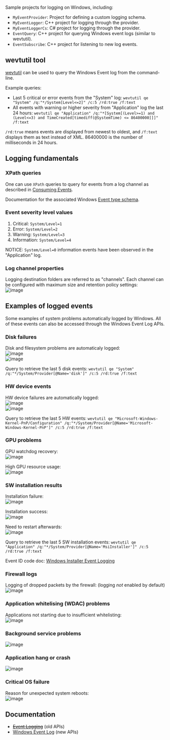 Sample projects for logging on Windows, including:
* `MyEventProvider`: Project for defining a custom logging schema.
* `MyEventLogger`: C++ project for logging through the provider.
* `MyEventLoggerCs`: C# project for logging through the provider.
* `EventQuery`: C++ project for querying Windows event logs (similar to wevtutil).
* `EventSubscribe`: C++ project for listening to new log events.

## wevtutil tool
[wevtutil](https://learn.microsoft.com/en-us/windows-server/administration/windows-commands/wevtutil) can be used to query the Windows Event log from the command-line.

Example queries:
* Last 5 critical or error events from the "System" log: `wevtutil qe "System" /q:"*/System[Level<=2]" /c:5 /rd:true /f:text`
* All events with warning or higher severity from "Application" log the last 24 hours: `wevtutil qe "Application" /q:"*[System[(Level>=1) and (Level<=3) and TimeCreated[timediff(@SystemTime) <= 86400000]]]" /f:text`

`/rd:true` means events are displayed from newest to oldest, and `/f:text` displays them as text instead of XML. 86400000 is the number of milliseconds in 24 hours.

## Logging fundamentals

### XPath queries
One can use `XPath` queries to query for events from a log channel as described in [Consuming Events](https://learn.microsoft.com/en-us/windows/win32/wes/consuming-events).

Documentation for the associated Windows [Event type schema](https://learn.microsoft.com/en-us/openspecs/windows_protocols/ms-even6/8c61aef7-bd4b-4edb-8dfd-3c9a7537886b).


### Event severity level values
1. Critical: `System/Level=1`
2. Error: `System/Level=2`
3. Warning: `System/Level=3`
4. Information: `System/Level=4`

NOTICE: `System/Level=0` information events have been observed in the "Application" log.

### Log channel properties
Logging destination folders are referred to as "channels". Each channel can be configured with maximum size and retention policy settings:  
![image](https://github.com/user-attachments/assets/85c440c0-143b-4d2b-803a-95ed9dcf971b)


## Examples of logged events
Some examples of system problems automatically logged by Windows. All of these events can also be accessed through the Windows Event Log APIs.

### Disk failures
Disk and filesystem problems are automaticaly logged:  
![image](https://github.com/user-attachments/assets/b148863a-3d67-4b81-a64f-4bb66384e136)  
![image](https://github.com/user-attachments/assets/8011024f-be1d-4dd7-8a46-c9b9023a25ec)

Query to retrieve the last 5 disk events:
`wevtutil qe "System" /q:"*/System/Provider[@Name='disk']" /c:5 /rd:true /f:text`

### HW device events
HW device failures are automatically logged:  
![image](https://github.com/user-attachments/assets/723867a3-6bb5-4405-8719-967240e72781)  
![image](https://github.com/user-attachments/assets/9a095ccd-cccd-4e7a-84af-93c47936adb9)


Query to retrieve the last 5 HW events:
`wevtutil qe "Microsoft-Windows-Kernel-PnP/Configuration" /q:"*/System/Provider[@Name='Microsoft-Windows-Kernel-PnP']" /c:5 /rd:true /f:text`

### GPU problems
GPU watchdog recovery:  
![image](https://github.com/user-attachments/assets/ef34e983-696f-4397-9d4c-0d1f1ec73d2c)

High GPU resource usage:  
![image](https://github.com/user-attachments/assets/ea8aaa33-fb50-4640-8506-5c7f01570471)

### SW installation results
Installation failure:  
![image](https://github.com/user-attachments/assets/5f780f94-44a5-4e63-b27b-bff437054709)  

Installation success:  
![image](https://github.com/user-attachments/assets/275f6497-32fa-44e4-a4b8-dafa4816c468)  

Need to restart afterwards:  
![image](https://github.com/user-attachments/assets/f20751a9-7e54-47c6-9978-6f70d2db4010)  


Query to retrieve the last 5 SW installation events:
`wevtutil qe "Application" /q:"*/System/Provider[@Name='MsiInstaller']" /c:5 /rd:true /f:text`

Event ID code doc: [Windows Installer Event Logging](https://learn.microsoft.com/en-us/windows/win32/msi/event-logging)

### Firewall logs
Logging of dropped packets by the firewall: (logging _not_ enabled by default)  
![image](https://github.com/user-attachments/assets/4c01cd9f-2a6b-4963-9d30-c2a2b776a5c7)

### Application whitelising (WDAC) problems
Applications not starting due to insufficient whitelisting:  
![image](https://github.com/user-attachments/assets/c034b43e-fb26-470a-903b-e1c37dc1fef9)

### Background service problems
![image](https://github.com/user-attachments/assets/75f05ab9-e45a-494f-9471-5d9f3a775eb0)

### Application hang or crash
![image](https://github.com/user-attachments/assets/4f5a6796-943e-4948-be40-1f8c4ff30af4)

### Critical OS failure
Reason for unexpected system reboots:  
![image](https://github.com/user-attachments/assets/0164914d-c894-4347-904b-bfa60e65bda7)


## Documentation
* ~~[Event Logging](https://learn.microsoft.com/en-us/windows/win32/eventlog/event-logging)~~ (old APIs)
* [Windows Event Log](https://learn.microsoft.com/en-us/windows/win32/wes/windows-event-log) (new APIs)

